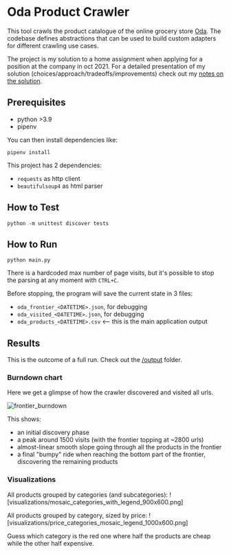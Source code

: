 # Oda Product Crawler

This tool crawls the product catalogue of the online grocery store [Oda](http://oda.com). The codebase defines abstractions that can be used to build custom adapters for different crawling use cases.

The project is my solution to a home assignment when applying for a position at the company in oct 2021. For a detailed presentation of my solution (choices/approach/tradeoffs/improvements) check out my [notes on the solution](NOTES.md).


## Prerequisites

- python >3.9
- pipenv

You can then install dependencies like:
```
pipenv install
```

This project has 2 dependencies:
- `requests` as http client
- `beautifulsoup4` as html parser


## How to Test
```
python -m unittest discover tests
```

## How to Run
```
python main.py
```

There is a hardcoded max number of page visits, but it's possible to stop the parsing at any moment with `CTRL+C`.

Before stopping, the program will save the current state in 3 files:
- `oda_frontier_<DATETIME>.json`, for debugging
- `oda_visited_<DATETIME>.json`, for debugging
- `oda_products_<DATETIME>.csv` <-- this is the main application output

## Results
This is the outcome of a full run. Check out the [/output](output) folder.

### Burndown chart
Here we get a glimpse of how the crawler discovered and visited all urls.

![frontier_burndown](https://user-images.githubusercontent.com/5155314/136757236-472f820d-71ba-4703-a7a2-f2f9aac56587.png)

This shows:
- an initial discovery phase
- a peak around 1500 visits (with the frontier topping at ~2800 urls)
- almost-linear smooth slope going through all the products in the frontier
- a final "bumpy" ride when reaching the bottom part of the frontier, discovering the remaining products

### Visualizations

All products grouped by categories (and subcategories):
![visualizations/mosaic_categories_with_legend_900x600.png]

All products grouped by category, sized by price:
![visualizations/price_categories_mosaic_legend_1000x600.png]

Guess which category is the red one where half the products are cheap while the other half expensive.